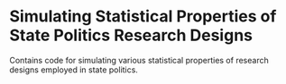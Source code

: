 # Simulating Statistical Properties of State Politics Research Designs

Contains code for simulating various statistical properties of research designs employed in state politics.

